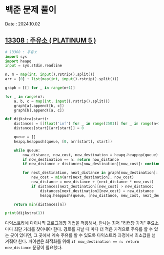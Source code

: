 # 백준 문제 풀이
Date : 2024.10.02

## [13308 : 주유소 ( PLATINUM 5 )](https://www.acmicpc.net/problem/13308)
```py
# 13308 : 주유소
import sys
import heapq
input = sys.stdin.readline

n, m = map(int, input().rstrip().split())
arr = [0] + list(map(int, input().rstrip().split()))

graph = [[] for _ in range(n+1)]

for _ in range(m):
    a, b, c = map(int, input().rstrip().split())
    graph[a].append([b, c])
    graph[b].append([a, c])

def dijkstra(start):
    distances = [[float('inf') for _ in range(2501)] for _ in range(n+1)]
    distances[start][arr[start]] = 0

    queue = []
    heapq.heappush(queue, [0, arr[start], start])

    while queue:
        now_distance, now_cost, now_destination = heapq.heappop(queue)
        if now_destination == n: return now_distance
        if now_distance > distances[now_destination][now_cost]: continue

        for next_destination, next_distance in graph[now_destination]:
            new_cost = min(arr[next_destination], now_cost)
            new_distance = now_distance + (next_distance * now_cost)
            if distances[next_destination][new_cost] > new_distance:
                distances[next_destination][new_cost] = new_distance
                heapq.heappush(queue, [new_distance, new_cost, next_destination])

    return min(distances[n])

print(dijkstra(1))
```

다익스트라에 다이나믹 프로그래밍 기법을 적용해서, 만나는 최저 "리터당 가격" 주요소마다 최단 거리를 찾아내야 한다. 경로를 지날 때 마다 더 적은 가격으로 주유를 할 수 있는 곳이 있다면, 그 곳에서 계속 주유를 할 수 있도록 다익스트라 과정에서 최소값을 넘겨줘야 한다. 파이썬은 최적화를 위해 `if now_destination == n: return now_distance` 문장이 필요했다. 
